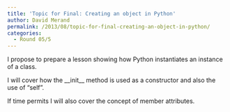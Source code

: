 ```yaml
---
title: 'Topic for Final: Creating an object in Python'
author: David Merand
permalink: /2013/08/topic-for-final-creating-an-object-in-python/
categories:
  - Round 05/5
---
```

I propose to prepare a lesson showing how Python instantiates an instance of a class.

I will cover how the \_\_init\_\_ method is used as a constructor and also the use of &#8220;self&#8221;.

If time permits I will also cover the concept of member attributes.
